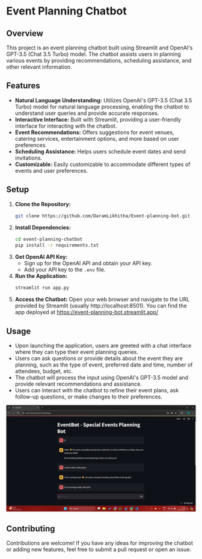 # Event Planning Chatbot

## Overview
This project is an event planning chatbot built using Streamlit and OpenAI's GPT-3.5 (Chat 3.5 Turbo) model. The chatbot assists users in planning various events by providing recommendations, scheduling assistance, and other relevant information.

## Features
- **Natural Language Understanding:** Utilizes OpenAI's GPT-3.5 (Chat 3.5 Turbo) model for natural language processing, enabling the chatbot to understand user queries and provide accurate responses.
- **Interactive Interface:** Built with Streamlit, providing a user-friendly interface for interacting with the chatbot.
- **Event Recommendations:** Offers suggestions for event venues, catering services, entertainment options, and more based on user preferences.
- **Scheduling Assistance:** Helps users schedule event dates and send invitations.
- **Customizable:** Easily customizable to accommodate different types of events and user preferences.

## Setup
1. **Clone the Repository:**
    ```bash
    git clone https://github.com/DaramLikhitha/Event-planning-bot.git
    ```
2. **Install Dependencies:**
    ```bash
    cd event-planning-chatbot
    pip install -r requirements.txt
    ```
3. **Get OpenAI API Key:**
    - Sign up for the OpenAI API and obtain your API key.
    - Add your API key to the `.env` file.
4. **Run the Application:**
    ```bash
    streamlit run app.py
    ```
5. **Access the Chatbot:**
    Open your web browser and navigate to the URL provided by Streamlit (usually http://localhost:8501).
   You can find the app deployed at https://event-planning-bot.streamlit.app/

## Usage
- Upon launching the application, users are greeted with a chat interface where they can type their event planning queries.
- Users can ask questions or provide details about the event they are planning, such as the type of event, preferred date and time, number of attendees, budget, etc.
- The chatbot will process the input using OpenAI's GPT-3.5 model and provide relevant recommendations and assistance.
- Users can interact with the chatbot to refine their event plans, ask follow-up questions, or make changes to their preferences.

![UI of event bot app](https://github.com/DaramLikhitha/Event-planning-bot/blob/60701319f1a8fef78ddf89433745faee202bcf2c/event%20bot.png)

## Contributing
Contributions are welcome! If you have any ideas for improving the chatbot or adding new features, feel free to submit a pull request or open an issue.
